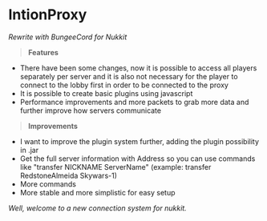 # IntionProxy
*Rewrite with BungeeCord for Nukkit*

 > **Features**
- There have been some changes, now it is possible to access all players separately per server and it is also not necessary for the player to connect to the lobby first in order to be connected to the proxy
- It is possible to create basic plugins using javascript
- Performance improvements and more packets to grab more data and further improve how servers communicate

 > **Improvements**
- I want to improve the plugin system further, adding the plugin possibility in .jar
- Get the full server information with Address so you can use commands like "transfer NICKNAME ServerName" (example: transfer RedstoneAlmeida Skywars-1)
- More commands
- More stable and more simplistic for easy setup

*Well, welcome to a new connection system for nukkit.*

